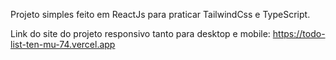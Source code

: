 Projeto simples feito em ReactJs para praticar TailwindCss e TypeScript.

Link do site do projeto responsivo tanto para desktop e mobile: https://todo-list-ten-mu-74.vercel.app
